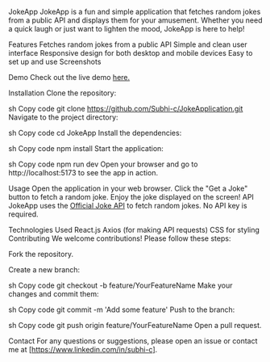 <!-- https://sv443.net/jokeapi/v2/ -->
JokeApp
JokeApp is a fun and simple application that fetches random jokes from a public API and displays them for your amusement. Whether you need a quick laugh or just want to lighten the mood, JokeApp is here to help!

Features
Fetches random jokes from a public API
Simple and clean user interface
Responsive design for both desktop and mobile devices
Easy to set up and use
Screenshots

Demo
Check out the live demo [here.](https://subhi-jokeapplication-l3876r6xx-subhi-cs-projects.vercel.app/)

Installation
Clone the repository:

sh
Copy code
git clone https://github.com/Subhi-c/JokeApplication.git
Navigate to the project directory:

sh
Copy code
cd JokeApp
Install the dependencies:

sh
Copy code
npm install
Start the application:

sh
Copy code
npm run dev
Open your browser and go to http://localhost:5173 to see the app in action.

Usage
Open the application in your web browser.
Click the "Get a Joke" button to fetch a random joke.
Enjoy the joke displayed on the screen!
API
JokeApp uses the [Official Joke API](https://sv443.net/jokeapi/v2/) to fetch random jokes. No API key is required.

Technologies Used
React.js
Axios (for making API requests)
CSS for styling
Contributing
We welcome contributions! Please follow these steps:

Fork the repository.

Create a new branch:

sh
Copy code
git checkout -b feature/YourFeatureName
Make your changes and commit them:

sh
Copy code
git commit -m 'Add some feature'
Push to the branch:

sh
Copy code
git push origin feature/YourFeatureName
Open a pull request.


Contact
For any questions or suggestions, please open an issue or contact me at [https://www.linkedin.com/in/subhi-c].